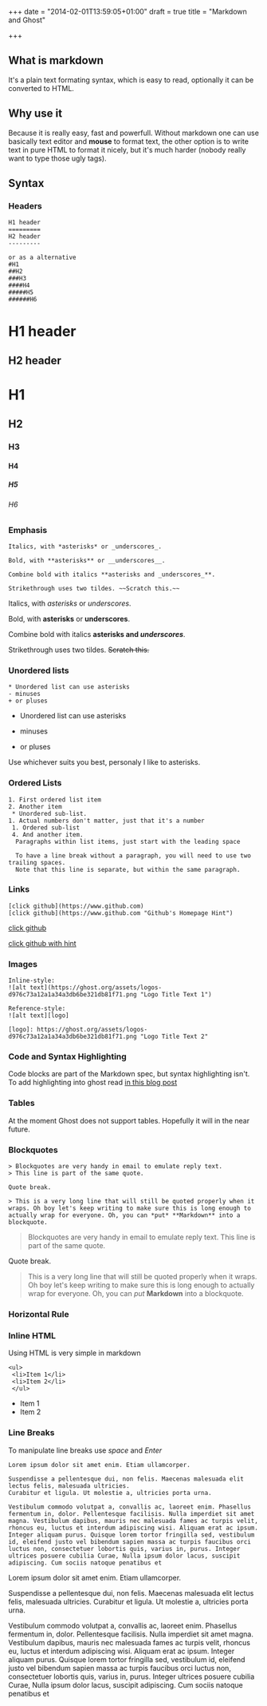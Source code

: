+++
date = "2014-02-01T13:59:05+01:00"
draft = true
title = "Markdown and Ghost"

+++

## What is markdown
It's a plain text formating syntax, which is easy to read, optionally it can be converted to HTML.

## Why use it
Because it is really easy, fast and powerfull. Without markdown one can use basically text editor and **mouse** to format text, the other option is to write text in pure HTML to format it nicely, but it's much harder (nobody really want to type those ugly tags).

## Syntax
### Headers
```
H1 header
=========
H2 header
---------

or as a alternative
#H1
##H2
###H3
####H4
#####H5
######H6

```
H1 header
=========
H2 header
---------
# H1
## H2
### H3
#### H4
##### H5
###### H6

### Emphasis
```
Italics, with *asterisks* or _underscores_.

Bold, with **asterisks** or __underscores__.

Combine bold with italics **asterisks and _underscores_**.

Strikethrough uses two tildes. ~~Scratch this.~~
```
Italics, with *asterisks* or _underscores_.

Bold, with **asterisks** or __underscores__.

Combine bold with italics **asterisks and _underscores_**.

Strikethrough uses two tildes. ~~Scratch this.~~
### Unordered lists
```
* Unordered list can use asterisks
- minuses
+ or pluses
```
* Unordered list can use asterisks
- minuses
+ or pluses

Use whichever suits you best, personaly I like to asterisks.

### Ordered Lists
```
1. First ordered list item
2. Another item
 * Unordered sub-list.
1. Actual numbers don't matter, just that it's a number
 1. Ordered sub-list
 4. And another item.
  Paragraphs within list items, just start with the leading space

  To have a line break without a paragraph, you will need to use two trailing spaces.  
  Note that this line is separate, but within the same paragraph.  
```

### Links

```
[click github](https://www.github.com)
[click github](https://www.github.com "Github's Homepage Hint")
```
[click github](https://www.github.com)

[click github with hint](https://www.github.com "Github's Homepage Hint")

### Images

```
Inline-style:
![alt text](https://ghost.org/assets/logos-d976c73a12a1a34a3db6be321db81f71.png "Logo Title Text 1")

Reference-style:
![alt text][logo]

[logo]: https://ghost.org/assets/logos-d976c73a12a1a34a3db6be321db81f71.png "Logo Title Text 2"
```
### Code and Syntax Highlighting

Code blocks are part of the Markdown spec, but syntax highlighting isn't. To add highlighting into ghost read [in this blog post](http://blog.davebalmer.com/adding-syntax-highlighting-to-ghost/ "Add highlighting to Ghost blog")

### Tables
At the moment Ghost does not support tables. Hopefully it will in the near future.

### Blockquotes

```
> Blockquotes are very handy in email to emulate reply text.
> This line is part of the same quote.

Quote break.

> This is a very long line that will still be quoted properly when it wraps. Oh boy let's keep writing to make sure this is long enough to actually wrap for everyone. Oh, you can *put* **Markdown** into a blockquote.
```

> Blockquotes are very handy in email to emulate reply text.
> This line is part of the same quote.

Quote break.

> This is a very long line that will still be quoted properly when it wraps. Oh boy let's keep writing to make sure this is long enough to actually wrap for everyone. Oh, you can *put* **Markdown** into a blockquote.
### Horizontal Rule


### Inline HTML

Using HTML is very simple in markdown

```
<ul>
 <li>Item 1</li>
 <li>Item 2</li>
 </ul>
```
<ul>
 <li>Item 1</li>
 <li>Item 2</li>
</ul>

### Line Breaks
To manipulate line breaks use *space* and *Enter*
```
Lorem ipsum dolor sit amet enim. Etiam ullamcorper.

Suspendisse a pellentesque dui, non felis. Maecenas malesuada elit lectus felis, malesuada ultricies.
Curabitur et ligula. Ut molestie a, ultricies porta urna.

Vestibulum commodo volutpat a, convallis ac, laoreet enim. Phasellus fermentum in, dolor. Pellentesque facilisis. Nulla imperdiet sit amet magna. Vestibulum dapibus, mauris nec malesuada fames ac turpis velit, rhoncus eu, luctus et interdum adipiscing wisi. Aliquam erat ac ipsum. Integer aliquam purus. Quisque lorem tortor fringilla sed, vestibulum id, eleifend justo vel bibendum sapien massa ac turpis faucibus orci luctus non, consectetuer lobortis quis, varius in, purus. Integer ultrices posuere cubilia Curae, Nulla ipsum dolor lacus, suscipit adipiscing. Cum sociis natoque penatibus et
```

Lorem ipsum dolor sit amet enim. Etiam ullamcorper.

Suspendisse a pellentesque dui, non felis. Maecenas malesuada elit lectus felis, malesuada ultricies.
Curabitur et ligula. Ut molestie a, ultricies porta urna.

Vestibulum commodo volutpat a, convallis ac, laoreet enim. Phasellus fermentum in, dolor. Pellentesque facilisis. Nulla imperdiet sit amet magna. Vestibulum dapibus, mauris nec malesuada fames ac turpis velit, rhoncus eu, luctus et interdum adipiscing wisi. Aliquam erat ac ipsum. Integer aliquam purus. Quisque lorem tortor fringilla sed, vestibulum id, eleifend justo vel bibendum sapien massa ac turpis faucibus orci luctus non, consectetuer lobortis quis, varius in, purus. Integer ultrices posuere cubilia Curae, Nulla ipsum dolor lacus, suscipit adipiscing. Cum sociis natoque penatibus et
